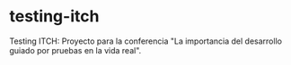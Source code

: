 # testing-itch

Testing ITCH: Proyecto para la conferencia \"La importancia del desarrollo guiado por pruebas en la vida real\".
